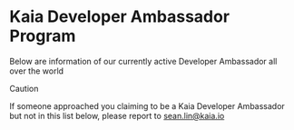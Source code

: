 # Kaia Developer Ambassador Program

Below are information of our currently active Developer Ambassador all over the world

> [!CAUTION]
> If someone approached you claiming to be a Kaia Developer Ambassador but not in this list below, please report to sean.lin@kaia.io

